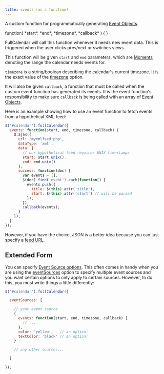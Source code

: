 ```yaml
---
title: events (as a function)
---
```


A custom function for programmatically generating [Event Objects](event-object).

<div class='spec' markdown='1'>
function( *start*, *end*, *timezone*, *callback* ) { }
</div>

FullCalendar will call this function whenever it needs new event data. This is triggered when the user clicks prev/next or switches views.

This function will be given `start` and `end` parameters, which are [Moments](moment) denoting the range the calendar needs events for.

`timezone` is a string/boolean describing the calendar's current timezone. It is the exact value of the [timezone](timezone) option.

It will also be given `callback`, a function that must be called when the custom event function has generated its events. It is the event function's responsibility to make sure `callback` is being called with an array of [Event Objects](event-object).

Here is an example showing how to use an event function to fetch events from a hypothetical XML feed:

```js
$('#calendar').fullCalendar({
  events: function(start, end, timezone, callback) {
    $.ajax({
      url: 'myxmlfeed.php',
      dataType: 'xml',
      data: {
        // our hypothetical feed requires UNIX timestamps
        start: start.unix(),
        end: end.unix()
      },
      success: function(doc) {
        var events = [];
        $(doc).find('event').each(function() {
          events.push({
            title: $(this).attr('title'),
            start: $(this).attr('start') // will be parsed
          });
        });
        callback(events);
      }
    });
  }
});
```

However, if you have the choice, JSON is a better idea because you can just specify a [feed URL](events-json-feed).

## Extended Form

You can specify [Event Source options](event-source-object#options). This often comes in handy when you are using the [eventSources](eventSources) option to specify multiple event sources and you want certain options to only apply to certain sources. However, to do this, you must write things a little differently:

```js
$('#calendar').fullCalendar({

  eventSources: [

    // your event source
    {
      events: function(start, end, timezone, callback) {
        // ...
      },
      color: 'yellow',   // an option!
      textColor: 'black' // an option!
    }

    // any other sources...

  ]

});
```
